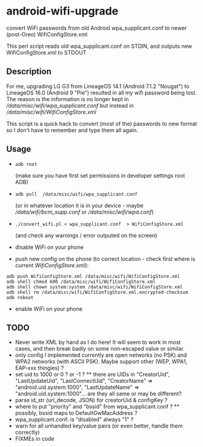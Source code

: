 # android-wifi-upgrade
convert WiFi passwords from old Android wpa_supplicant.conf to newer (post-Oreo) WifiConfigStore.xml

This perl script reads old wpa_supplicant.conf on STDIN, and outputs new WifiConfigStore.xml to STDOUT

## Description
For me, upgrading LG G3 from LineageOS 14.1 (Android 7.1.2 "Nougat") to LineageOS 16.0 (Android 9 "Pie") resulted
in all my wifi password being lost. The reason is the information is no longer kept in
*/data/misc/wifi/wpa_supplicant.conf* but instead in */data/misc/wifi/WifiConfigStore.xml*

This script is a quick hack to convert (most of the) passwords to new format
so I don't have to remember and type them all again.


## Usage

* `adb root`

  (make sure you have first set permissions in developer settings root ADB)

* `adb pull  /data/misc/wifi/wpa_supplicant.conf`

   (or in whatever location it is in your device - maybe */data/wifi/bcm_supp.conf* or */data/misc/wifi/wpa.conf*)

* `./convert_wifi.pl < wpa_supplicant.conf  > WifiConfigStore.xml`

  (and check any warnings / error outputed on the screen)

* disable WiFi on your phone

* push new config on the phone (to correct location - check first where is current *WifiConfigStore.xml*):
```
adb push WifiConfigStore.xml /data/misc/wifi/WifiConfigStore.xml
adb shell chmod 600 /data/misc/wifi/WifiConfigStore.xml
adb shell chown system:system /data/misc/wifi/WifiConfigStore.xml
adb shell rm /data/misc/wifi/WifiConfigStore.xml.encrypted-checksum
adb reboot
```

* enable WiFi on your phone


## TODO
* Never write XML by hand as I do here!  It will seem to work in most cases, and then break badly on some non-escaped value or similar.
* only config I implemented currently are open networks (no PSK) and WPA2 networks (with ASCII PSK). Maybe support other (WEP, WPA1, EAP-xxx thingies) ?
* set uid to 1000 or 0 ? or -1 ?
** there are UIDs in "CreatorUid", "LastUpdateUid", "LastConnectUid", "CreatorName" => "android.uid.system:1000", "LastUpdateName" => "android.uid.system:1000"... are they all same or may be different?
* parse id_str (url_decode, JSON) for creatorUid & configKey ?
* where to put "priority" and "bssid" from wpa_supplicant.conf ?
** possibly, bssid maps to DefaultGwMacAddress ?
* wpa_supplicant.conf: is "disabled" always "1" ?
* warn for all unhandled key/value pairs (or even better, handle them correctly)
* FIXMEs in code
